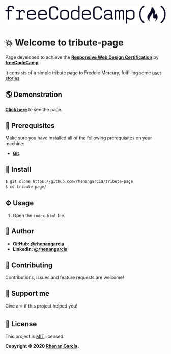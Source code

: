 ![FCC Logo](images/fcc-logo.svg)

# 💥 Welcome to tribute-page

Page developed to achieve the **[Responsive Web Design Certification](https://www.freecodecamp.org/learn/)** by **[freeCodeCamp](https://www.freecodecamp.org/)**.

It consists of a simple tribute page to Freddie Mercury, fulfilling some [user stories](https://www.freecodecamp.org/learn/responsive-web-design/responsive-web-design-projects/build-a-tribute-page).

## 🌎 Demonstration
**[Click here](https://rhenangarcia.github.io/tribute-page)** to see the page.

## 🧰 Prerequisites
Make sure you have installed all of the following prerequisites on your machine:
* **[Git](https://git-scm.com/downloads)**.

## 🔧 Install
```sh
$ git clone https://github.com/rhenangarcia/tribute-page
$ cd tribute-page/
```

## ⚙️ Usage
1. Open the `index.html` file.

## 👤 Author
* **GitHub: [@rhenangarcia](https://github.com/rhenangarcia)**
* **LinkedIn: [@rhenangarcia](https://linkedin.com/in/rhenangarcia)**

## 🤝 Contributing
Contributions, issues and feature requests are welcome!

## 💓 Support me
Give a ⭐️ if this project helped you!

## 📝 License
This project is [MIT](LICENSE) licensed. 

**Copyright © 2020 [Rhenan Garcia](https://github.com/rhenangarcia).**
